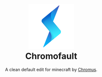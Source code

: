<h1 align="center">
    <br>
    <a href="https://github.com/Chromus-dev/Chromofault/releases/latest"><img src="https://raw.githubusercontent.com/Chromus-dev/Chromofault/master/chromus.png" alt="Chromus" width="150"></a>
    <br>
    Chromofault
    <br>
</h1>

<p align="center">A clean default edit for minecraft by <a href="http://www.chromus.tk">Chromus</a>.</p>
